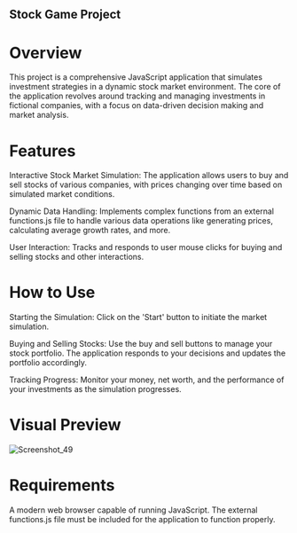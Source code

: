 ## Stock Game Project
# Overview

This project is a comprehensive JavaScript application that simulates investment strategies in a dynamic stock market environment. The core of the application revolves around tracking and managing investments in fictional companies, with a focus on data-driven decision making and market analysis.

# Features
Interactive Stock Market Simulation: The application allows users to buy and sell stocks of various companies, with prices changing over time based on simulated market conditions.

Dynamic Data Handling: Implements complex functions from an external functions.js file to handle various data operations like generating prices, calculating average growth rates, and more.

User Interaction: Tracks and responds to user mouse clicks for buying and selling stocks and other interactions.

# How to Use
Starting the Simulation: Click on the 'Start' button to initiate the market simulation.

Buying and Selling Stocks: Use the buy and sell buttons to manage your stock portfolio. The application responds to your decisions and updates the portfolio accordingly.

Tracking Progress: Monitor your money, net worth, and the performance of your investments as the simulation progresses.

# Visual Preview
![Screenshot_49](https://github.com/Calculator5329/Stock-Game/assets/62777822/a678fb19-2147-45ff-83fb-00a924291061)

# Requirements
A modern web browser capable of running JavaScript.
The external functions.js file must be included for the application to function properly.
